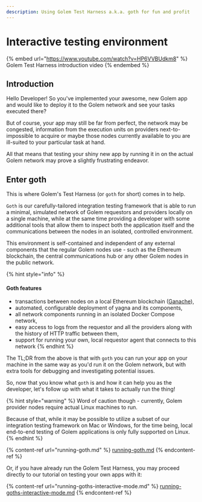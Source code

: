 ```yaml
---
description: Using Golem Test Harness a.k.a. goth for fun and profit
---
```


# Interactive testing environment

{% embed url="https://www.youtube.com/watch?v=HP6VVBUdkm8" %}
Golem Test Harness introduction video
{% endembed %}

## Introduction

Hello Developer! So you've implemented your awesome, new Golem app and would like to deploy it to the Golem network and see your tasks executed there?

But of course, your app may still be far from perfect, the network may be congested, information from the execution units on providers next-to-impossible to acquire or maybe those nodes currently available to you are ill-suited to your particular task at hand.

All that means that testing your shiny new app by running it in on the actual Golem network may prove a slightly frustrating endeavor.

## Enter goth

This is where Golem's Test Harness (or `goth` for short) comes in to help.

`Goth` is our carefully-tailored integration testing framework that is able to run a minimal, simulated network of Golem requestors and providers locally on a single machine, while at the same time providing a developer with some additional tools that allow them to inspect both the application itself and the communications between the nodes in an isolated, controlled environment.

This environment is self-contained and independent of any external components that the regular Golem nodes use - such as the Ethereum blockchain, the central communications hub or any other Golem nodes in the public network.

{% hint style="info" %}
#### Goth features

* transactions between nodes on a local Ethereum blockchain ([Ganache](https://github.com/trufflesuite/ganache)),
* automated, configurable deployment of yagna and its components,
* all network components running in an isolated Docker Compose network,
* easy access to logs from the requestor and all the providers along with the history of HTTP traffic between them,
* support for running your own, local requestor agent that connects to this network
{% endhint %}

The TL;DR from the above is that with `goth` you can run your app on your machine in the same way as you'd run it on the Golem network, but with extra tools for debugging and investigating potential issues.

So, now that you know what `goth` is and how it can help you as the developer, let's follow up with what it takes to actually run the thing!

{% hint style="warning" %}
Word of caution though - currently, Golem provider nodes require actual Linux machines to run.

Because of that, while it may be possible to utilize a subset of our integration testing framework on Mac or Windows, for the time being, local end-to-end testing of Golem applications is only fully supported on Linux.
{% endhint %}

{% content-ref url="running-goth.md" %}
[running-goth.md](running-goth.md)
{% endcontent-ref %}

Or, if you have already run the Golem Test Harness, you may proceed directly to our tutorial on testing your own apps with it:

{% content-ref url="running-goths-interactive-mode.md" %}
[running-goths-interactive-mode.md](running-goths-interactive-mode.md)
{% endcontent-ref %}
